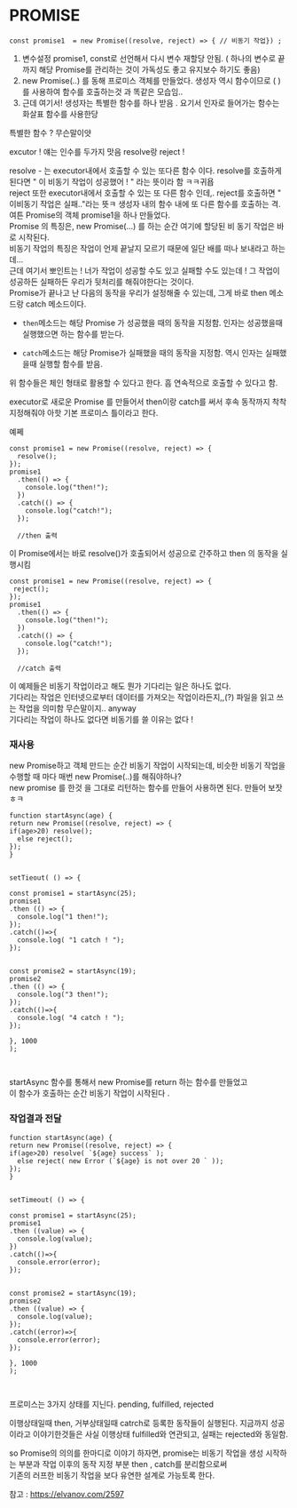 # PROMISE


```
const promise1  = new Promise((resolve, reject) => { // 비동기 작업}) ;
```

1. 변수설정  promise1, const로 선언해서 다시 변수 재할당 안됨. ( 하나의 변수로 끝까지 해당 Promise를 관리하는 것이 가독성도 좋고 유지보수 하기도 좋음)  
2. new Promise(..)  를 동해 프로미스 객체를 만들었다. 생성자 역시 함수이므로 ( ) 를 사용하여 함수를 호출하는것 과 똑같은 모습임..  
3. 근데 여기서! 생성자는 특별한 함수를 하나 받음 . 요기서 인자로 들어가는 함수는 화살표 함수를 사용한당  

 특별한 함수 ? 무슨말이얏
 
 excutor ! 얘는 인수를 두가지 맛음 resolve랑 reject ! 

resolve - 는 executor내에서 호출할 수 있는 또다른 함수 이다. resolve를 호출하게 된다면 " 이 비동기 작업이 성공했어 ! " 라는 뜻이라 함 ㅋㅋ귀욥  
reject 또한 executor내에서 호출할 수 있는 또 다른 함수 인데,.  reject를 호출하면 " 이비동기 작업은 실패.."라는 뜻ㅋ
생성자 내의 함수 내에 또 다른 함수를 호출하는 격. 
여튼 Promise의 객체 promise1을 하나 만들었다.  
Promise 의 특징은, new Promise(...) 를 하는 순간 여기에 할당된 비 동기 작업은 바로 시작된다.  
비동기 작업의 특징은 작업이 언제 끝날지 모르기 때문에 일단 배를 떠나 보내라고 하는데...  
근데 여기서 뽀인트는 ! 너가 작업이 성공할 수도 있고 실패할 수도 있는데 ! 그 작업이 성공하든 실패하든 우리가 뒷처리를 해줘야한다는 것이다.  
Promise가 끝나고 난 다음의 동작을 우리가 설정해줄 수 있는데, 그게 바로 then 메소드랑 catch 메소드이다.  

- `then`메소드는 해당 Promise 가 성공했을 때의 동작을 지정함. 인자는 성공했을때 실행했으면 하는 함수를 받는다.  


- `catch`메소드는 해당 Promise가 실패했을 때의 동작을 지정함.  역시 인자는 실패했을때 실행할 함수를 받음. 

위 함수들은 체인 형태로 활용할 수 있다고 한다.  흠 연속적으로 호출할 수 있다고 함.  

executor로 새로운 Promise 를 만들어서 then이랑 catch를 써서 후속 동작까지 착착 지정해줘야 
아핫 기본 프로미스 틀이라고 한다.  

예쩨
```
const promise1 = new Promise((resolve, reject) => {
  resolve();
});
promise1
  .then(() => {
    console.log("then!");
  })
  .catch(() => {
    console.log("catch!");
  });
  
  //then 출력
```

이 Promise에서는 바로 resolve()가 호출되어서 성공으로 간주하고 then 의 동작을 실행시킴

```
const promise1 = new Promise((resolve, reject) => {
 reject();
});
promise1
  .then(() => {
    console.log("then!");
  })
  .catch(() => {
    console.log("catch!");
  });
  
  //catch 출력
```

이 예제들은 비동기 작업이라고 해도 뭔가 기다리는 일은 하나도 없다.  
기다리는 작업은 인터넷으로부터 데이터를 가져오는 작업이라든지,,(?) 파일을 읽고 쓰는 작업을 의미함 무슨말이지..
anyway   
기다리는 작업이 하나도 없다면 비동기를 쓸 이유는 없다 !  

### 재사용
new Promise하고 객체 만드는 순간 비동기 작업이 시작되는데, 비슷한 비동기 작업을 수행할 때 마다 매번 new Promise(..)를 해줘야하나?  
new promise 를 한것 을 그대로 리턴하는 함수를 만들어 사용하면 된다. 만들어 보잣 ㅎㅋ

```
function startAsync(age) {
return new Promise((resolve, reject) => {
if(age>20) resolve();
  else reject();
});
}


setTieout( () => {

const promise1 = startAsync(25);
promise1
.then (() => {
  console.log("1 then!");
});
.catch(()=>{
  console.log( "1 catch ! ");
});


const promise2 = startAsync(19);
promise2
.then (() => {
  console.log("3 then!");
});
.catch(()=>{
  console.log( "4 catch ! ");
});

}, 1000
);



```

startAsync 함수를 통해서 new Promise를 return 하는 함수를 만들었고   
이 함수가 호출하는 순간 비동기 작업이 시작된다 .   


### 작업결과 전달 

```
function startAsync(age) {
return new Promise((resolve, reject) => {
if(age>20) resolve( `${age} success` );
  else reject( new Error (`${age} is not over 20 ` ));
});
}


setTimeout( () => {

const promise1 = startAsync(25);
promise1
.then ((value) => {
  console.log(value);
})
.catch(()=>{
  console.error(error);
});


const promise2 = startAsync(19);
promise2
.then ((value) => {
  console.log(value);
});
.catch((error)=>{
  console.error(error);
});

}, 1000
);



```

프로미스는 3가지 상태를 지닌다. 
pending, fulfilled, rejected

이행상태일때 then, 거부상태일때 catrch로 등록한 동작들이 실행된다. 
지금까지 성공이라고 이야기한것들은 사실 이행상태 fulfilled와 연관되고, 실패는 rejected와 동일함.  

so Promise의 의의를 한마디로 이야기 하자면, promise는 비동기 작업을 생성 시작하는 부분과 작업 이후의 동작 지정 부분 then , catch를 분리함으로써  
기존의 러프한 비동기 작업을 보다 유연한 설계로 가능토록 한다.  


참고 : https://elvanov.com/2597


